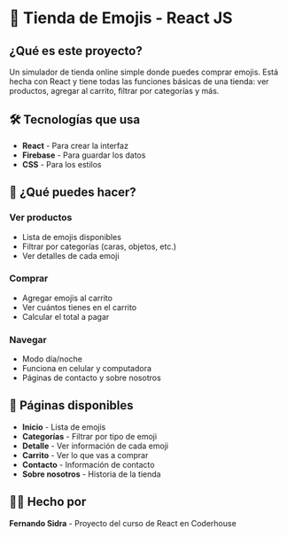 # 🛒 Tienda de Emojis - React JS

## ¿Qué es este proyecto?

Un simulador de tienda online simple donde puedes comprar emojis. Está hecha con React y tiene todas las funciones básicas de una tienda: ver productos, agregar al carrito, filtrar por categorías y más.

## 🛠️ Tecnologías que usa

- **React** - Para crear la interfaz
- **Firebase** - Para guardar los datos
- **CSS** - Para los estilos

## 🎯 ¿Qué puedes hacer?

### Ver productos
- Lista de emojis disponibles
- Filtrar por categorías (caras, objetos, etc.)
- Ver detalles de cada emoji

### Comprar
- Agregar emojis al carrito
- Ver cuántos tienes en el carrito
- Calcular el total a pagar

### Navegar
- Modo día/noche
- Funciona en celular y computadora
- Páginas de contacto y sobre nosotros


## 📱 Páginas disponibles

- **Inicio** - Lista de emojis
- **Categorías** - Filtrar por tipo de emoji
- **Detalle** - Ver información de cada emoji
- **Carrito** - Ver lo que vas a comprar
- **Contacto** - Información de contacto
- **Sobre nosotros** - Historia de la tienda


## 👨‍💻 Hecho por

**Fernando Sidra** - Proyecto del curso de React en Coderhouse


